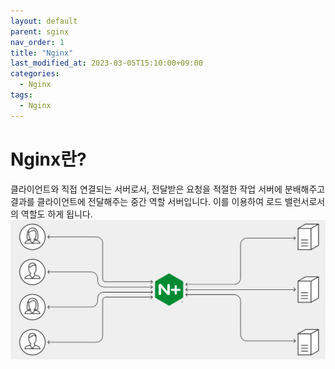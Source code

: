 ```yaml
---
layout: default
parent: sginx
nav_order: 1
title: "Nginx"
last_modified_at: 2023-03-05T15:10:00+09:00
categories:
  - Nginx
tags:
  - Nginx
---
```


# Nginx란?
클라이언트와 직접 연결되는 서버로서, 전달받은 요청을 적절한 작업 서버에 분배해주고 결과를 클라이언트에 전달해주는 중간 역할 서버입니다. 이를 이용하여 로드 밸런서로서의 역할도 하게 됩니다.
![Nginx](/assets/images/nginx_flow.png)